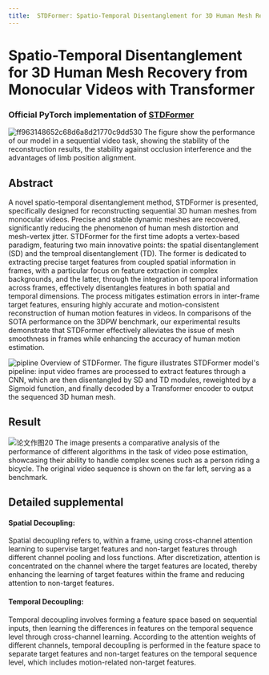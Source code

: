 ```yaml
---
title:  STDFormer: Spatio-Temporal Disentanglement for 3D Human Mesh Recovery from Monocular Videos with Transformer
---
```

# Spatio-Temporal Disentanglement for 3D Human Mesh Recovery from Monocular Videos with Transformer

### Official PyTorch implementation of [STDFormer](https://github.com/STDFormer-3D-Human-Mesh-Recovery/STDFormer)

![ff963148652c68d6a8d21770c9dd530](https://github.com/Xushuolin/STDFormer/assets/121299261/38e5e823-e68d-43fc-947b-ce478ad92933)
The figure show the performance of our model in a sequential video task, showing the stability of the reconstruction results, the stability against occlusion interference and the advantages of limb position alignment.


## Abstract
A novel spatio-temporal disentanglement method, STDFormer is presented, specifically designed for reconstructing sequential 3D human meshes from monocular videos. Precise and stable dynamic meshes are recovered, significantly reducing the phenomenon of human mesh distortion and mesh-vertex jitter. STDFormer for the first time adopts a vertex-based paradigm, featuring two main innovative points: the spatial disentanglement (SD) and the temproal disentanglement (TD). The former is dedicated to extracting precise target features from coupled spatial information in frames, with a particular focus on feature extraction in complex backgrounds, and the latter, through the integration of temporal information across frames, effectively disentangles features in both spatial and temporal dimensions. The process mitigates estimation errors in inter-frame target features, ensuring highly accurate and motion-consistent reconstruction of human motion features in videos.  In comparisons of the SOTA performance on the 3DPW benchmark, our experimental results demonstrate that STDFormer effectively alleviates the issue of mesh smoothness in frames while enhancing the accuracy of human motion estimation.

![pipline](https://github.com/Xushuolin/STDFormer/assets/121299261/07bf372f-7d02-493f-bf72-bd7b2b0be288)
Overview of STDFormer. The figure illustrates STDFormer model's pipeline: input video frames are processed to extract features through a CNN, which are then disentangled by SD and TD modules, reweighted by a Sigmoid function, and finally decoded by a Transformer encoder to output the sequenced 3D human mesh.

## Result

![论文作图20](https://github.com/Xushuolin/STDFormer/assets/121299261/11078bc5-162b-4672-bc26-1a3dd279b9e9)
The image presents a comparative analysis of the performance of different algorithms in the task of video pose estimation, showcasing their ability to handle complex scenes such as a person riding a bicycle. The original video sequence is shown on the far left, serving as a benchmark.

## Detailed supplemental
#### Spatial Decoupling:

Spatial decoupling refers to, within a frame, using cross-channel attention learning to supervise target features and non-target features through different channel pooling and loss functions. After discretization, attention is concentrated on the channel where the target features are located, thereby enhancing the learning of target features within the frame and reducing attention to non-target features.

#### Temporal Decoupling:

Temporal decoupling involves forming a feature space based on sequential inputs, then learning the differences in features on the temporal sequence level through cross-channel learning. According to the attention weights of different channels, temporal decoupling is performed in the feature space to separate target features and non-target features on the temporal sequence level, which includes motion-related non-target features.
